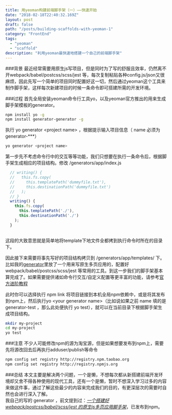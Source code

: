 ```yaml
---
title: 用yeoman构建前端脚手架（一）——快速开始
date: "2018-02-18T22:40:32.169Z"
layout: post
draft: false
path: "/posts/building-scaffolds-with-yeoman-1"
category: "FrontEnd"
tags:
  - "yeoman"
  - "scaffold"
description: "利用yeoman最快速地搭建一个自己的前端脚手架"
---
```


###背景
最近经常需要用原生js写项目，但是同时为了写的舒服且效率，仍然离不开webpack/babel/postcss/scss/jest 等，每次复制粘贴各种config.js/json又很麻烦，因此先写一个简单的项目同时配置好这一切，然后通过yeoman这个工具来制作脚手架，这样每次新建项目的时候一条命令即可搭建所需的开发环境。  

###过程
首先全局安装yeoman命令行工具yo，以及yeoman官方推出的用来生成脚手架模板的generator。

``` bash
npm install yo -g
npm install generator-generator -g

```
执行 yo generator \<project name\> ，根据提示输入项目信息（ name 必须为generator-***）

``` bash
yo generator <project name>
```
第一步先不考虑命令行中的交互等等功能，我们只想要在执行一条命令后，根据脚手架生成相应的项目结构。修改 /generators/app/index.js

``` javascript
  // writing() {
  //   this.fs.copy(
  //     this.templatePath('dummyfile.txt'),
  //     this.destinationPath('dummyfile.txt')
  //   );
  // }
  writing() {
    this.fs.copy(
      this.templatePath('./'),
      this.destinationPath('./')
    );
  }
  
```
这段的大致意思就是简单地将template下地文件全都拷到执行命令时所在的目录下。  

因此接下来需要将事先写好的项目结构拷贝到 /generators/app/templates/ 下。比如我的[generator](https://github.com/menthays/generator-menthays)里放了一个用来写原生多页应用的，配置好 webpack/babel/postcss/scss/jest 等常用的工具。到这一步我们的脚手架基本算完成了。如果需要提供诸如命令行交互/自定义配置等更丰富的功能，请参考[官方进阶教程](http://yeoman.io/authoring/running-context.html)


此时你可以选择执行 npm link 将项目链接到本机全局npm依赖中，或是将其发布到npm上，然后执行yo \<your generator name\>（比如说如果之前 name 填的是 generator-test ，那么此处便执行 yo test），就可以在当前目录下根据脚手架生成项目结构。  

``` bash
mkdir my-project  
cd my-project
yo test
```  
###注意
不少人可能修改npm的源为淘宝源，但是如果想要发布到npm上，需要先将源改回去后再执行adduser/publish等命令

```bash
npm config set registry http://registry.npm.taobao.org
npm config set registry http://registry.npmjs.org     

```

###总结
本文主要是解决两个问题，一个是懒，不想每次都从新搭建前端开发环境却又舍不得各种使用的现代工具，还有一个是懒，暂时不想深入学习过多的内容来做这件事，通过了解这些最少的内容来完成我们的目的，有更深层次的需要时自然也会进行深入了解。  
我自己的写的 generator ，前文提到过：[*一个搭建好 webpack/postcss/babel/scss/jest 的原生js多页应用脚手架*](https://github.com/menthays/generator-menthays)，已发布到npm。

